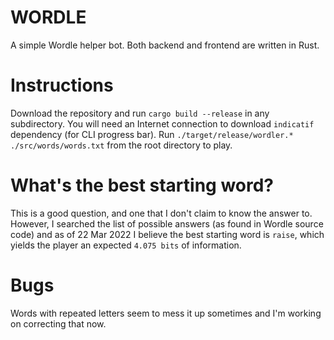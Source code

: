 # WORDLE
A simple Wordle helper bot.  Both backend and frontend are written in Rust.

# Instructions
Download the repository and run `cargo build --release` in any subdirectory.
You will need an Internet connection to download `indicatif` dependency (for CLI progress bar).
Run `./target/release/wordler.* ./src/words/words.txt` from the root directory to play.

# What's the best starting word?
This is a good question, and one that I don't claim to know the answer to.
However, I searched the list of possible answers (as found in Wordle source code) and as of 22 Mar 2022 I believe the best starting word is `raise`, which yields the player an expected `4.075 bits` of information.

# Bugs
Words with repeated letters seem to mess it up sometimes and I'm working on correcting that now.